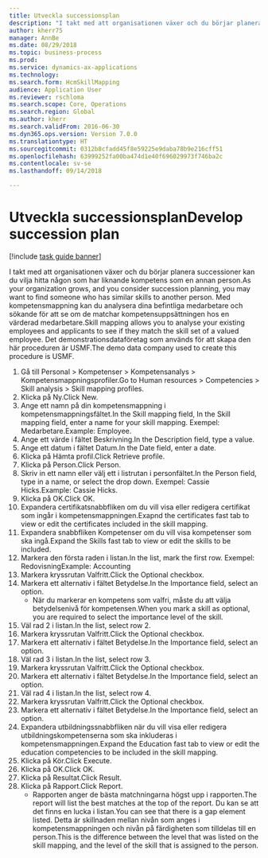 ```yaml
--- 
title: Utveckla successionsplan
description: "I takt med att organisationen växer och du börjar planera successioner kan du vilja hitta någon som har liknande kompetens som en annan person."
author: kherr75
manager: AnnBe
ms.date: 08/29/2018
ms.topic: business-process
ms.prod: 
ms.service: dynamics-ax-applications
ms.technology: 
ms.search.form: HcmSkillMapping
audience: Application User
ms.reviewer: rschloma
ms.search.scope: Core, Operations
ms.search.region: Global
ms.author: kherr
ms.search.validFrom: 2016-06-30
ms.dyn365.ops.version: Version 7.0.0
ms.translationtype: HT
ms.sourcegitcommit: 0312b8cfadd45f8e59225e9daba78b9e216cff51
ms.openlocfilehash: 63999252fa00ba474d1e40f696029973f746ba2c
ms.contentlocale: sv-se
ms.lasthandoff: 09/14/2018

---
```

# <a name="develop-succession-plan"></a><span data-ttu-id="5e550-103">Utveckla successionsplan</span><span class="sxs-lookup"><span data-stu-id="5e550-103">Develop succession plan</span></span>

[!include [task guide banner](../../includes/task-guide-banner.md)]

<span data-ttu-id="5e550-104">I takt med att organisationen växer och du börjar planera successioner kan du vilja hitta någon som har liknande kompetens som en annan person.</span><span class="sxs-lookup"><span data-stu-id="5e550-104">As your organization grows, and you consider succession planning, you may want to find someone who has similar skills to another person.</span></span>  <span data-ttu-id="5e550-105">Med kompetensmappning kan du analysera dina befintliga medarbetare och sökande för att se om de matchar kompetensuppsättningen hos en värderad medarbetare.</span><span class="sxs-lookup"><span data-stu-id="5e550-105">Skill mapping allows you to analyse your existing employees and applicants to see if they match the skill set of a valued employee.</span></span> <span data-ttu-id="5e550-106">Det demonstrationsdataföretag som används för att skapa den här proceduren är USMF.</span><span class="sxs-lookup"><span data-stu-id="5e550-106">The demo data company used to create this procedure is USMF.</span></span>

1. <span data-ttu-id="5e550-107">Gå till Personal > Kompetenser > Kompetensanalys > Kompetensmappningsprofiler.</span><span class="sxs-lookup"><span data-stu-id="5e550-107">Go to Human resources > Competencies > Skill analysis > Skill mapping profiles.</span></span>
2. <span data-ttu-id="5e550-108">Klicka på Ny.</span><span class="sxs-lookup"><span data-stu-id="5e550-108">Click New.</span></span>
3. <span data-ttu-id="5e550-109">Ange ett namn på din kompetensmappning i kompetensmappningsfältet.</span><span class="sxs-lookup"><span data-stu-id="5e550-109">In the Skill mapping field, In the Skill mapping field, enter a name for your skill mapping.</span></span>  <span data-ttu-id="5e550-110">Exempel: Medarbetare.</span><span class="sxs-lookup"><span data-stu-id="5e550-110">Example: Employee.</span></span>
4. <span data-ttu-id="5e550-111">Ange ett värde i fältet Beskrivning.</span><span class="sxs-lookup"><span data-stu-id="5e550-111">In the Description field, type a value.</span></span>
5. <span data-ttu-id="5e550-112">Ange ett datum i fältet Datum.</span><span class="sxs-lookup"><span data-stu-id="5e550-112">In the Date field, enter a date.</span></span>
6. <span data-ttu-id="5e550-113">Klicka på Hämta profil.</span><span class="sxs-lookup"><span data-stu-id="5e550-113">Click Retrieve profile.</span></span>
7. <span data-ttu-id="5e550-114">Klicka på Person.</span><span class="sxs-lookup"><span data-stu-id="5e550-114">Click Person.</span></span>
8. <span data-ttu-id="5e550-115">Skriv in ett namn eller välj ett i listrutan i personfältet.</span><span class="sxs-lookup"><span data-stu-id="5e550-115">In the Person field, type in a name, or select the drop down.</span></span>  <span data-ttu-id="5e550-116">Exempel: Cassie Hicks.</span><span class="sxs-lookup"><span data-stu-id="5e550-116">Example: Cassie Hicks.</span></span>
9. <span data-ttu-id="5e550-117">Klicka på OK.</span><span class="sxs-lookup"><span data-stu-id="5e550-117">Click OK.</span></span>
10. <span data-ttu-id="5e550-118">Expandera certifikatsnabbfliken om du vill visa eller redigera certifikat som ingår i kompetensmappningen.</span><span class="sxs-lookup"><span data-stu-id="5e550-118">Exapnd the certificates fast tab to view or edit the certificates included in the skill mapping.</span></span>
11. <span data-ttu-id="5e550-119">Expandera snabbfliken Kompetenser om du vill visa kompetenser som ska ingå.</span><span class="sxs-lookup"><span data-stu-id="5e550-119">Expand the Skills fast tab to view or edit the skills to be included.</span></span>
12. <span data-ttu-id="5e550-120">Markera den första raden i listan.</span><span class="sxs-lookup"><span data-stu-id="5e550-120">In the list, mark the first row.</span></span>  <span data-ttu-id="5e550-121">Exempel: Redovisning</span><span class="sxs-lookup"><span data-stu-id="5e550-121">Example:  Accounting</span></span>
13. <span data-ttu-id="5e550-122">Markera kryssrutan Valfritt.</span><span class="sxs-lookup"><span data-stu-id="5e550-122">Click the Optional checkbox.</span></span>
14. <span data-ttu-id="5e550-123">Markera ett alternativ i fältet Betydelse.</span><span class="sxs-lookup"><span data-stu-id="5e550-123">In the Importance field, select an option.</span></span>
    * <span data-ttu-id="5e550-124">När du markerar en kompetens som valfri, måste du att välja betydelsenivå för kompetensen.</span><span class="sxs-lookup"><span data-stu-id="5e550-124">When you mark a skill as optional, you are required to select the importance level of the skill.</span></span>  
15. <span data-ttu-id="5e550-125">Väl rad 2 i listan.</span><span class="sxs-lookup"><span data-stu-id="5e550-125">In the list, select row 2.</span></span>
16. <span data-ttu-id="5e550-126">Markera kryssrutan Valfritt.</span><span class="sxs-lookup"><span data-stu-id="5e550-126">Click the Optional checkbox.</span></span>
17. <span data-ttu-id="5e550-127">Markera ett alternativ i fältet Betydelse.</span><span class="sxs-lookup"><span data-stu-id="5e550-127">In the Importance field, select an option.</span></span>
18. <span data-ttu-id="5e550-128">Väl rad 3 i listan.</span><span class="sxs-lookup"><span data-stu-id="5e550-128">In the list, select row 3.</span></span>
19. <span data-ttu-id="5e550-129">Markera kryssrutan Valfritt.</span><span class="sxs-lookup"><span data-stu-id="5e550-129">Click the Optional checkbox.</span></span>
20. <span data-ttu-id="5e550-130">Markera ett alternativ i fältet Betydelse.</span><span class="sxs-lookup"><span data-stu-id="5e550-130">In the Importance field, select an option.</span></span>
21. <span data-ttu-id="5e550-131">Väl rad 4 i listan.</span><span class="sxs-lookup"><span data-stu-id="5e550-131">In the list, select row 4.</span></span>
22. <span data-ttu-id="5e550-132">Markera kryssrutan Valfritt.</span><span class="sxs-lookup"><span data-stu-id="5e550-132">Click the Optional checkbox.</span></span>
23. <span data-ttu-id="5e550-133">Markera ett alternativ i fältet Betydelse.</span><span class="sxs-lookup"><span data-stu-id="5e550-133">In the Importance field, select an option.</span></span>
24. <span data-ttu-id="5e550-134">Expandera utbildningssnabbfliken när du vill visa eller redigera utbildningskompetenserna som ska inkluderas i kompetensmappningen.</span><span class="sxs-lookup"><span data-stu-id="5e550-134">Expand the Education fast tab to view or edit the education competencies to be included in the skill mapping.</span></span>
25. <span data-ttu-id="5e550-135">Klicka på Kör.</span><span class="sxs-lookup"><span data-stu-id="5e550-135">Click Execute.</span></span>
26. <span data-ttu-id="5e550-136">Klicka på OK.</span><span class="sxs-lookup"><span data-stu-id="5e550-136">Click OK.</span></span>
27. <span data-ttu-id="5e550-137">Klicka på Resultat.</span><span class="sxs-lookup"><span data-stu-id="5e550-137">Click Result.</span></span>
28. <span data-ttu-id="5e550-138">Klicka på Rapport.</span><span class="sxs-lookup"><span data-stu-id="5e550-138">Click Report.</span></span>
    * <span data-ttu-id="5e550-139">Rapporten anger de bästa matchningarna högst upp i rapporten.</span><span class="sxs-lookup"><span data-stu-id="5e550-139">The report will list the best matches at the top of the report.</span></span>  <span data-ttu-id="5e550-140">Du kan se att det finns en lucka i listan.</span><span class="sxs-lookup"><span data-stu-id="5e550-140">You can see that there is a gap element listed.</span></span>  <span data-ttu-id="5e550-141">Detta är skillnaden mellan nivån som anges i kompetensmappningen och nivån på färdigheten som tilldelas till en person.</span><span class="sxs-lookup"><span data-stu-id="5e550-141">This is the difference between the level that was listed on the skill mapping, and the level of the skill that is assigned to the person.</span></span>  



